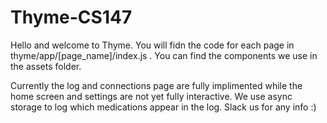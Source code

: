 # Thyme-CS147

Hello and welcome to Thyme. You will fidn the code for each page in thyme/app/[page_name]/index.js . You can find the components we use in the assets folder.

Currently the log and connections page are fully implimented while the home screen and settings are not yet fully interactive. We use async storage to log which medications appear in the log. Slack us for any info :)

